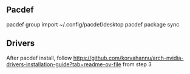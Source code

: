 ## Pacdef

pacdef group import ~/.config/pacdef/desktop
pacdef package sync

## Drivers

After pacdef install, follow https://github.com/korvahannu/arch-nvidia-drivers-installation-guide?tab=readme-ov-file from step 3
